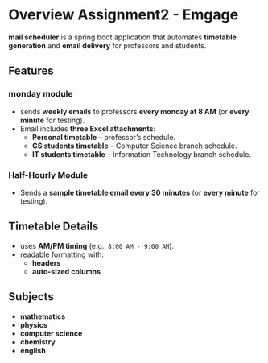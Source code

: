 # Overview Assignment2 - Emgage

**mail scheduler** is a spring boot application that automates **timetable generation** and **email delivery** for professors and students.  

## Features

### monday module  
- sends **weekly emails** to professors **every monday at 8 AM** (or **every minute** for testing).  
- Email includes **three Excel attachments**:
  - **Personal timetable** – professor’s schedule.  
  - **CS students timetable** – Computer Science branch schedule.  
  - **IT students timetable** – Information Technology branch schedule.  

### Half-Hourly Module  
- Sends a **sample timetable email every 30 minutes** (or **every minute** for testing).  

## Timetable Details
- uses **AM/PM timing** (e.g., `8:00 AM - 9:00 AM`).  
- readable formatting with:
  - **headers**  
  - **auto-sized columns**  

## Subjects
- **mathematics**  
- **physics**  
- **computer science**  
- **chemistry**  
- **english**
